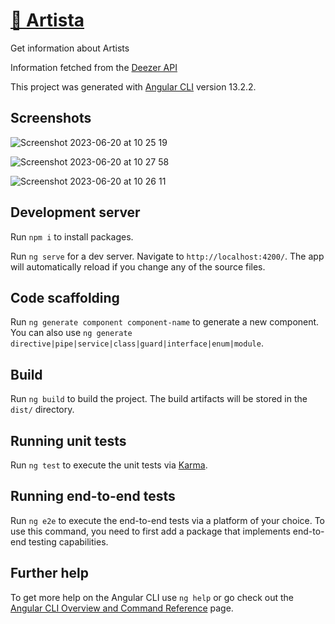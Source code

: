 # <a href="https://artist-app-johnwayodi.vercel.app/" target="_blank">🔗 Artista</a>
Get information about Artists

Information fetched from the [Deezer API](https://api.deezer.com)

This project was generated with [Angular CLI](https://github.com/angular/angular-cli) version 13.2.2.

## Screenshots
![Screenshot 2023-06-20 at 10 25 19](https://github.com/johnwayodi/artist-app/assets/10683903/7838bd9f-523f-4812-9505-57a94d3a9846)

![Screenshot 2023-06-20 at 10 27 58](https://github.com/johnwayodi/artist-app/assets/10683903/33e78595-75e6-40fa-8549-fd8e1e61f7c5)

![Screenshot 2023-06-20 at 10 26 11](https://github.com/johnwayodi/artist-app/assets/10683903/918f9790-27ff-4a7d-a0cd-be5e14adb37a)

## Development server

Run `npm i` to install packages.

Run `ng serve` for a dev server. Navigate to `http://localhost:4200/`. The app will automatically reload if you change any of the source files.

## Code scaffolding

Run `ng generate component component-name` to generate a new component. You can also use `ng generate directive|pipe|service|class|guard|interface|enum|module`.

## Build

Run `ng build` to build the project. The build artifacts will be stored in the `dist/` directory.

## Running unit tests

Run `ng test` to execute the unit tests via [Karma](https://karma-runner.github.io).

## Running end-to-end tests

Run `ng e2e` to execute the end-to-end tests via a platform of your choice. To use this command, you need to first add a package that implements end-to-end testing capabilities.

## Further help

To get more help on the Angular CLI use `ng help` or go check out the [Angular CLI Overview and Command Reference](https://angular.io/cli) page.



